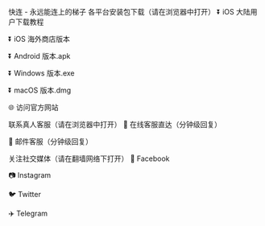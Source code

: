 快连 - 永远能连上的梯子
各平台安装包下载（请在浏览器中打开）
⏬ iOS 大陆用户下载教程

⏬ iOS 海外商店版本

⏬ Android 版本.apk

⏬ Windows 版本.exe

⏬ macOS 版本.dmg

🌐 访问官方网站

联系真人客服（请在浏览器中打开）
💬 在线客服直达（分钟级回复）

📧 邮件客服（分钟级回复）

关注社交媒体（请在翻墙网络下打开）
👫 Facebook

📷 Instagram

🐦 Twitter

✈️ Telegram
